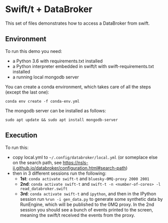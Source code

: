 # Swift/t + DataBroker

This set of files demonstrates how to access a DataBroker from swift.

## Environment

To run this demo you need:

 - a Python 3.6 with requirements.txt installed
 - a Python interpreter embedded in swift/t with swift-requirements.txt installed
 - a running local mongodb server

You can create a conda environment, which takes care of all the steps (except the
last one):

```
conda env create -f conda-env.yml
```

The mongodb server can be installed as follows:

```
sudo apt update && sudo apt install mongodb-server
```

## Execution

To run this:

 - copy local.yml to `~/.config/databroker/local.yml` (or someplace
   else on the search path, see
   https://nsls-ii.github.io/databroker/configuration.html#search-path)
 - then in 3 different sessions run the following:
   - **1st**: `conda activate swift-t` and `bluesky-0MQ-proxy 2000 2001`
   - **2nd**: `conda activate swift-t` and `swift-t -n <number-of-cores> -l read_databroker.swift`
   - **3rd**: `conda activate swift-t` and `ipython`, and then in the IPython
     session run `%run -i gen_data.py` to generate some synthetic data by
     RunEngine, which will be published to the 0MQ proxy. In the 2nd
     session you should see a bunch of events printed to the screen, meaning
     the swift/t received the events from the proxy.
